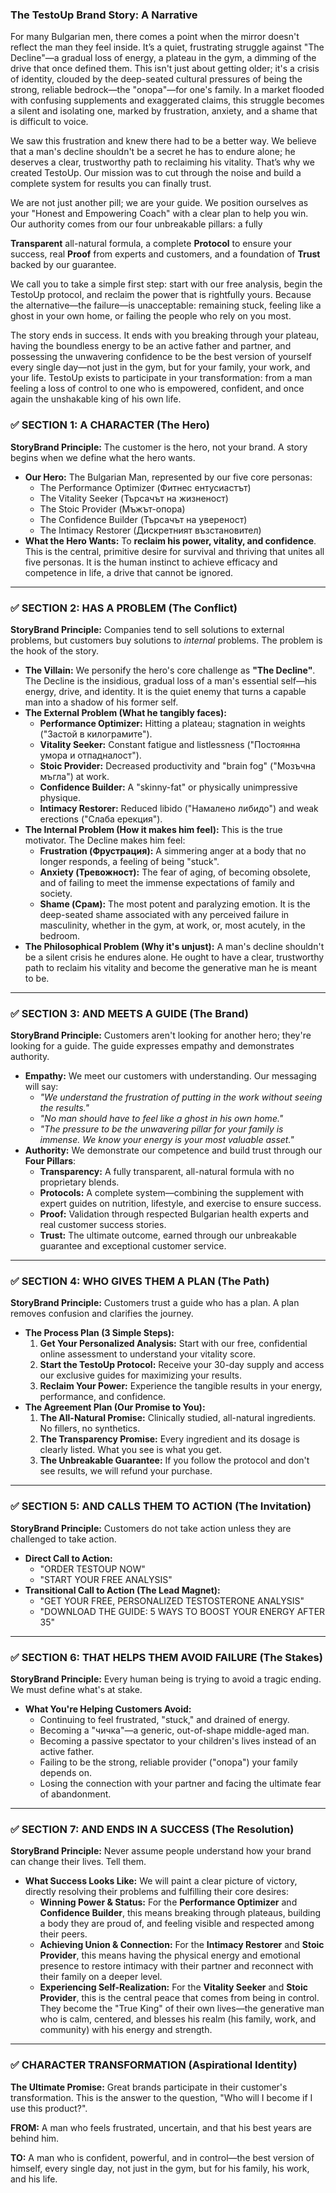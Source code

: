 ### **The TestoUp Brand Story: A Narrative**

For many Bulgarian men, there comes a point when the mirror doesn't reflect the man they feel inside. It’s a quiet, frustrating struggle against "The Decline"—a gradual loss of energy, a plateau in the gym, a dimming of the drive that once defined them. This isn't just about getting older; it's a crisis of identity, clouded by the deep-seated cultural pressures of being the strong, reliable bedrock—the "опора"—for one's family. In a market flooded with confusing supplements and exaggerated claims, this struggle becomes a silent and isolating one, marked by frustration, anxiety, and a shame that is difficult to voice.

We saw this frustration and knew there had to be a better way. We believe that a man's decline shouldn't be a secret he has to endure alone; he deserves a clear, trustworthy path to reclaiming his vitality. That’s why we created TestoUp. Our mission was to cut through the noise and build a complete system for results you can finally trust.

We are not just another pill; we are your guide. We position ourselves as your "Honest and Empowering Coach" with a clear plan to help you win. Our authority comes from our four unbreakable pillars: a fully

**Transparent** all-natural formula, a complete **Protocol** to ensure your success, real **Proof** from experts and customers, and a foundation of **Trust** backed by our guarantee.

We call you to take a simple first step: start with our free analysis, begin the TestoUp protocol, and reclaim the power that is rightfully yours. Because the alternative—the failure—is unacceptable: remaining stuck, feeling like a ghost in your own home, or failing the people who rely on you most.

The story ends in success. It ends with you breaking through your plateau, having the boundless energy to be an active father and partner, and possessing the unwavering confidence to be the best version of yourself every single day—not just in the gym, but for your family, your work, and your life. TestoUp exists to participate in your transformation: from a man feeling a loss of control to one who is empowered, confident, and once again the unshakable king of his own life.

### **✅ SECTION 1: A CHARACTER (The Hero)**

**StoryBrand Principle:** The customer is the hero, not your brand. A story begins when we define what the hero wants.

* **Our Hero:** The Bulgarian Man, represented by our five core personas:  
  * The Performance Optimizer (Фитнес ентусиастът)  
  * The Vitality Seeker (Търсачът на жизненост)  
  * The Stoic Provider (Мъжът-опора)  
  * The Confidence Builder (Търсачът на увереност)  
  * The Intimacy Restorer (Дискретният възстановител)  
* **What the Hero Wants:** To **reclaim his power, vitality, and confidence**. This is the central, primitive desire for survival and thriving that unites all five personas. It is the human instinct to achieve efficacy and competence in life, a drive that cannot be ignored.

---

### **✅ SECTION 2: HAS A PROBLEM (The Conflict)**

**StoryBrand Principle:** Companies tend to sell solutions to external problems, but customers buy solutions to *internal* problems. The problem is the hook of the story.

* **The Villain:** We personify the hero's core challenge as **"The Decline"**. The Decline is the insidious, gradual loss of a man's essential self—his energy, drive, and identity. It is the quiet enemy that turns a capable man into a shadow of his former self.  
* **The External Problem (What he tangibly faces):**  
  * **Performance Optimizer:** Hitting a plateau; stagnation in weights ("Застой в килограмите").  
  * **Vitality Seeker:** Constant fatigue and listlessness ("Постоянна умора и отпадналост").  
  * **Stoic Provider:** Decreased productivity and "brain fog" ("Мозъчна мъгла") at work.  
  * **Confidence Builder:** A "skinny-fat" or physically unimpressive physique.  
  * **Intimacy Restorer:** Reduced libido ("Намалено либидо") and weak erections ("Слаба ерекция").  
* **The Internal Problem (How it makes him feel):** This is the true motivator. The Decline makes him feel:  
  * **Frustration (Фрустрация):** A simmering anger at a body that no longer responds, a feeling of being "stuck".  
  * **Anxiety (Тревожност):** The fear of aging, of becoming obsolete, and of failing to meet the immense expectations of family and society.  
  * **Shame (Срам):** The most potent and paralyzing emotion. It is the deep-seated shame associated with any perceived failure in masculinity, whether in the gym, at work, or, most acutely, in the bedroom.  
* **The Philosophical Problem (Why it's unjust):** A man's decline shouldn't be a silent crisis he endures alone. He ought to have a clear, trustworthy path to reclaim his vitality and become the generative man he is meant to be.

---

### **✅ SECTION 3: AND MEETS A GUIDE (The Brand)**

**StoryBrand Principle:** Customers aren't looking for another hero; they're looking for a guide. The guide expresses empathy and demonstrates authority.

* **Empathy:** We meet our customers with understanding. Our messaging will say:  
  * *"We understand the frustration of putting in the work without seeing the results."*  
  * *"No man should have to feel like a ghost in his own home."*  
  * *"The pressure to be the unwavering pillar for your family is immense. We know your energy is your most valuable asset."*  
* **Authority:** We demonstrate our competence and build trust through our **Four Pillars**:  
  * **Transparency:** A fully transparent, all-natural formula with no proprietary blends.  
  * **Protocols:** A complete system—combining the supplement with expert guides on nutrition, lifestyle, and exercise to ensure success.  
  * **Proof:** Validation through respected Bulgarian health experts and real customer success stories.  
  * **Trust:** The ultimate outcome, earned through our unbreakable guarantee and exceptional customer service.

---

### **✅ SECTION 4: WHO GIVES THEM A PLAN (The Path)**

**StoryBrand Principle:** Customers trust a guide who has a plan. A plan removes confusion and clarifies the journey.

* **The Process Plan (3 Simple Steps):**  
  1. **Get Your Personalized Analysis:** Start with our free, confidential online assessment to understand your vitality score.  
  2. **Start the TestoUp Protocol:** Receive your 30-day supply and access our exclusive guides for maximizing your results.  
  3. **Reclaim Your Power:** Experience the tangible results in your energy, performance, and confidence.  
* **The Agreement Plan (Our Promise to You):**  
  1. **The All-Natural Promise:** Clinically studied, all-natural ingredients. No fillers, no synthetics.  
  2. **The Transparency Promise:** Every ingredient and its dosage is clearly listed. What you see is what you get.  
  3. **The Unbreakable Guarantee:** If you follow the protocol and don't see results, we will refund your purchase.

---

### **✅ SECTION 5: AND CALLS THEM TO ACTION (The Invitation)**

**StoryBrand Principle:** Customers do not take action unless they are challenged to take action.

* **Direct Call to Action:**  
  * "ORDER TESTOUP NOW"  
  * "START YOUR FREE ANALYSIS"  
* **Transitional Call to Action (The Lead Magnet):**  
  * "GET YOUR FREE, PERSONALIZED TESTOSTERONE ANALYSIS"  
  * "DOWNLOAD THE GUIDE: 5 WAYS TO BOOST YOUR ENERGY AFTER 35"

---

### **✅ SECTION 6: THAT HELPS THEM AVOID FAILURE (The Stakes)**

**StoryBrand Principle:** Every human being is trying to avoid a tragic ending. We must define what's at stake.

* **What You're Helping Customers Avoid:**  
  * Continuing to feel frustrated, "stuck," and drained of energy.  
  * Becoming a "чичка"—a generic, out-of-shape middle-aged man.  
  * Becoming a passive spectator to your children's lives instead of an active father.  
  * Failing to be the strong, reliable provider ("опора") your family depends on.  
  * Losing the connection with your partner and facing the ultimate fear of abandonment.

---

### **✅ SECTION 7: AND ENDS IN A SUCCESS (The Resolution)**

**StoryBrand Principle:** Never assume people understand how your brand can change their lives. Tell them.

* **What Success Looks Like:** We will paint a clear picture of victory, directly resolving their problems and fulfilling their core desires:  
  * **Winning Power & Status:** For the **Performance Optimizer** and **Confidence Builder**, this means breaking through plateaus, building a body they are proud of, and feeling visible and respected among their peers.  
  * **Achieving Union & Connection:** For the **Intimacy Restorer** and **Stoic Provider**, this means having the physical energy and emotional presence to restore intimacy with their partner and reconnect with their family on a deeper level.  
  * **Experiencing Self-Realization:** For the **Vitality Seeker** and **Stoic Provider**, this is the central peace that comes from being in control. They become the "True King" of their own lives—the generative man who is calm, centered, and blesses his realm (his family, work, and community) with his energy and strength.

---

### **✅ CHARACTER TRANSFORMATION (Aspirational Identity)**

**The Ultimate Promise:** Great brands participate in their customer's transformation. This is the answer to the question, "Who will I become if I use this product?".

**FROM:** A man who feels frustrated, uncertain, and that his best years are behind him.

**TO:** A man who is confident, powerful, and in control—the best version of himself, every single day, not just in the gym, but for his family, his work, and his life.

